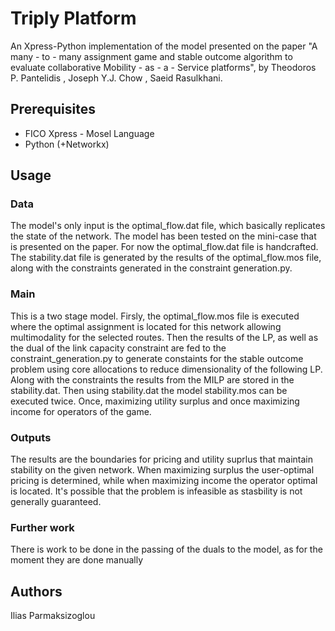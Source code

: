 
# Triply Platform

An Xpress-Python implementation of the model presented on the paper "A many - to - many assignment game and stable outcome algorithm to evaluate collaborative Mobility - as - a - Service platforms", by Theodoros P. Pantelidis , Joseph Y.J. Chow , Saeid Rasulkhani.

## Prerequisites

+ FICO Xpress - Mosel Language
+ Python (+Networkx)

## Usage

### Data 

The model's only input is the optimal_flow.dat file, which basically replicates the state of the network. The model has been tested on the mini-case that is presented on the paper. For now the optimal_flow.dat file is handcrafted. The stability.dat file is generated by the results of the optimal_flow.mos file, along with the constraints generated in the constraint generation.py.

### Main

This is a two stage model. Firsly, the optimal_flow.mos file is executed where the optimal assignment is located for this network allowing multimodality for the selected routes. Then the results of the LP, as well as the dual of the link capacity constraint are fed to the constraint_generation.py to generate constaints for the stable outcome problem using core allocations to reduce dimensionality of the following LP. Along with the constraints the results from the MILP are stored in the stability.dat. Then using stability.dat the model stability.mos can be executed twice. Once, maximizing utility surplus and once maximizing income for operators of the game.

### Outputs

The results are the boundaries for pricing and utility suprlus that maintain stability on the given network. When maximizing surplus the user-optimal pricing is determined, while when maximizing income the operator optimal is located. It's possible that the problem is infeasible as stasbility is not generally guaranteed.

### Further work

There is work to be done in the passing of the duals to the model, as for the moment they are done manually


## Authors

Ilias Parmaksizoglou